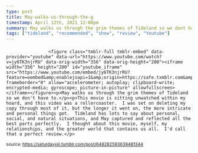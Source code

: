 ```yaml
---
type: post
title: May-walks-us-through-the-g
timestamp: April 12th, 2021 12:00pm
summary: May walks us through the grim themes of Tideland so we dont have toppThis movie is sitting unwatched within my hoard and this video was a rolle
tags: ["tideland", "recommended", "show", "review", "Youtube"]
---
```

####
                    <figure class="tmblr-full tmblr-embed" data-provider="youtube" data-url="https://www.youtube.com/watch?v=jy6TK3njrRU" data-orig-width="356" data-orig-height="200"><iframe width="356" height="200" id="youtube_iframe" src="https://www.youtube.com/embed/jy6TK3njrRU?feature=oembed&amp;enablejsapi=1&amp;origin=https://safe.txmblr.com&amp;wmode=opaque" frameborder="0" allow="accelerometer; autoplay; clipboard-write; encrypted-media; gyroscope; picture-in-picture" allowfullscreen></iframe></figure><p>May walks us through the grim themes of Tideland so we don't have to.</p><p>This movie is sitting unwatched within my hoard, and this video was a rollercoaster.  I was set on deleting my copy through most of it, but the longer it went on, the more intricate and personal things got.  Tideland has lots to say about personal, social, and natural situations, and May captured and reflected all the best parts perfectly.  I thought about this movie, myself, my relationships, and the greater world that contains us all.  I'd call that a perfect review.</p>
                
                
                
                
                
                
                                
<small>source: https://saturdayxiii.tumblr.com/post/648282593639481344</small>
